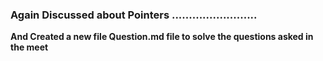 

### Again Discussed about Pointers .........................

**And Created a new file Question.md file to solve the questions asked in the meet**
